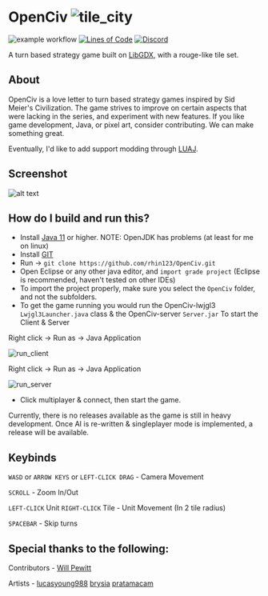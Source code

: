 # OpenCiv ![tile_city](https://github.com/rhin123/OpenCiv/blob/master/assets/tile_city.png?raw=true)

![example workflow](https://github.com/rhin123/OpenCiv/actions/workflows/build.yml/badge.svg)
[![Lines of Code](https://sonarcloud.io/api/project_badges/measure?project=rhin123_OpenCiv&metric=ncloc)](https://sonarcloud.io/summary/new_code?id=rhin123_OpenCiv)
[![Discord](https://img.shields.io/discord/925176383792087081.svg?logo=discord&logoColor=white&logoWidth=20&labelColor=7289DA&label=Discord&color=17cf48)](https://discord.gg/WFteeen5fu)

A turn based strategy game built on [LibGDX](https://github.com/libgdx/libgdx), with a rouge-like tile set.

## About
OpenCiv is a love letter to turn based strategy games inspired by Sid Meier's Civilization. The game strives to improve on certain aspects that were lacking in the series, and experiment with new features. 
If you like game development, Java, or pixel art, consider contributing. We can make something great. 

Eventually, I'd like to add support modding through [LUAJ](https://www.gamedevelopment.blog/using-luaj-scripting-to-allow-modding-in-games/).

## Screenshot
![alt text](https://github.com/rhin123/OpenCiv/blob/master/meta/screenshots/latest.png?raw=true)

## How do I build and run this?
* Install [Java 11](https://www.oracle.com/java/technologies/javase/jdk11-archive-downloads.html) or higher. NOTE: OpenJDK has problems (at least for me on linux)
* Install [GIT](https://git-scm.com/downloads)
* Run -> ```git clone https://github.com/rhin123/OpenCiv.git```
* Open Eclipse or any other java editor, and ```import grade project``` (Eclipse is recommended, haven't tested on other IDEs)
* To import the project properly, make sure you select the ```OpenCiv``` folder, and not the subfolders.
* To get the game running you would run the OpenCiv-lwjgl3 ```Lwjgl3Launcher.java``` class & the OpenCiv-server ```Server.jar``` To start the Client & Server

Right click -> Run as -> Java Application

![run_client](https://user-images.githubusercontent.com/6068039/148315501-4f7f38c5-6f48-4289-820a-63b976298e92.png)

Right click -> Run as -> Java Application

![run_server](https://user-images.githubusercontent.com/6068039/148315505-e3511fbf-d4e5-47d4-bebe-810369c017d0.png)

* Click multiplayer & connect, then start the game.


Currently, there is no releases available as the game is still in heavy development. Once AI is re-written & singleplayer mode is implemented, a release will be available.

## Keybinds
``WASD`` or ``ARROW KEYS`` or ``LEFT-CLICK DRAG`` - Camera Movement

``SCROLL`` - Zoom In/Out

``LEFT-CLICK`` Unit ``RIGHT-CLICK`` Tile - Unit Movement (In 2 tile radius)

```SPACEBAR``` - Skip turns

## Special thanks to the following:

Contributors - 
[Will Pewitt](https://github.com/willpewitt)

Artists - 
[lucasyoung988](https://www.fiverr.com/lucasyoung988?source=order_page_summary_seller_link)
[brysia](https://www.fiverr.com/brysia?source=order_page_summary_seller_link)
[pratamacam](https://www.fiverr.com/pratamacam?source=order_page_summary_seller_link)
